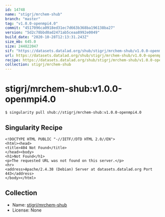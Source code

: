 ```yaml
---
id: 14748
name: "stigrj/mrchem-shub"
branch: "master"
tag: "v1.0.0-openmpi4.0"
commit: "4517096ca0918ed31ec7d663b368ba196138ba27"
version: "5d2c78bbd0ad2471ab5ceaa8992e0049"
build_date: "2020-10-28T12:13:31.243Z"
size_mb: 645.0
size: 244822047
sif: "https://datasets.datalad.org/shub/stigrj/mrchem-shub/v1.0.0-openmpi4.0/2020-10-28-4517096c-5d2c78bb/5d2c78bbd0ad2471ab5ceaa8992e0049.sif"
url: https://datasets.datalad.org/shub/stigrj/mrchem-shub/v1.0.0-openmpi4.0/2020-10-28-4517096c-5d2c78bb/
recipe: https://datasets.datalad.org/shub/stigrj/mrchem-shub/v1.0.0-openmpi4.0/2020-10-28-4517096c-5d2c78bb/Singularity
collection: stigrj/mrchem-shub
---
```


# stigrj/mrchem-shub:v1.0.0-openmpi4.0

```bash
$ singularity pull shub://stigrj/mrchem-shub:v1.0.0-openmpi4.0
```

## Singularity Recipe

```singularity
<!DOCTYPE HTML PUBLIC "-//IETF//DTD HTML 2.0//EN">
<html><head>
<title>404 Not Found</title>
</head><body>
<h1>Not Found</h1>
<p>The requested URL was not found on this server.</p>
<hr>
<address>Apache/2.4.38 (Debian) Server at datasets.datalad.org Port 443</address>
</body></html>
```

## Collection

 - Name: [stigrj/mrchem-shub](https://github.com/stigrj/mrchem-shub)
 - License: None

